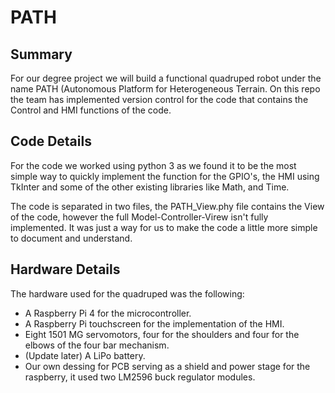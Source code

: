 # PATH

## Summary
For our degree project we will build a functional quadruped robot under the name PATH (Autonomous Platform for Heterogeneous Terrain. On this repo the team has implemented version control for the code that contains the Control and HMI functions of the code.

## Code Details
For the code we worked using python 3 as we found it to be the most simple way to quickly implement the function for the GPIO's, the HMI using TkInter and some of the other existing libraries like Math, and Time.

The code is separated in two files, the PATH_View.phy file contains the View of the code, however the full Model-Controller-Virew isn't fully implemented. It was just a way for us to make the code a little more simple to document and understand.

## Hardware Details
The hardware used for the quadruped was the following:
- A Raspberry Pi 4 for the microcontroller.
- A Raspberry Pi touchscreen for the implementation of the HMI.
- Eight 1501 MG servomotors, four for the shoulders and four for the elbows of the four bar mechanism.
- (Update later) A LiPo battery.
- Our own dessing for PCB serving as a shield and power stage for the raspberry, it used two LM2596 buck regulator modules.
